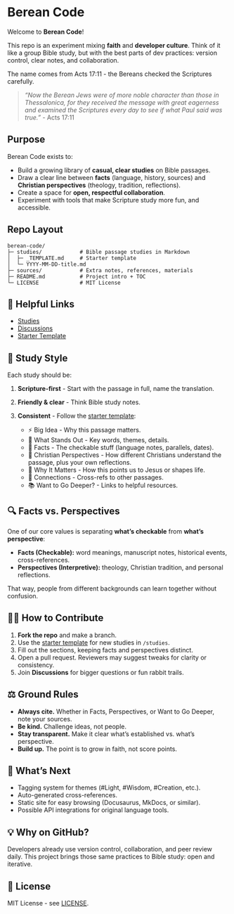 # Berean Code

Welcome to **Berean Code**! 

This repo is an experiment mixing **faith** and **developer culture**. Think of it like a group Bible study, but with the best parts of dev practices: version control, clear notes, and collaboration.

The name comes from Acts 17:11 - the Bereans checked the Scriptures carefully.

> *“Now the Berean Jews were of more noble character than those in Thessalonica, for they received the message with great eagerness and examined the Scriptures every day to see if what Paul said was true.”* - Acts 17:11

## Purpose

Berean Code exists to:

* Build a growing library of **casual, clear studies** on Bible passages.
* Draw a clear line between **facts** (language, history, sources) and **Christian perspectives** (theology, tradition, reflections).
* Create a space for **open, respectful collaboration**.
* Experiment with tools that make Scripture study more fun, and accessible.

## Repo Layout

```text
berean-code/
├─ studies/            # Bible passage studies in Markdown
│  ├─ _TEMPLATE.md     # Starter template
│  └─ YYYY-MM-DD-title.md
├─ sources/            # Extra notes, references, materials
├─ README.md           # Project intro + TOC
└─ LICENSE             # MIT License
```

## 🔗 Helpful Links

* [Studies](studies/)
* [Discussions](https://github.com/arminbro/berean-code/discussions)
* [Starter Template](studies/_TEMPLATE.md)

## 📝 Study Style

Each study should be:

1. **Scripture-first** - Start with the passage in full, name the translation.
2. **Friendly & clear** - Think Bible study notes.
3. **Consistent** - Follow the [starter template](studies/_TEMPLATE.md):

   * ⚡ Big Idea - Why this passage matters.
   * 🔎 What Stands Out - Key words, themes, details.
   * 📌 Facts - The checkable stuff (language notes, parallels, dates).
   * 🤔 Christian Perspectives - How different Christians understand the passage, plus your own reflections.
   * 🌱 Why It Matters - How this points us to Jesus or shapes life.
   * 🔗 Connections - Cross-refs to other passages.
   * 📚 Want to Go Deeper? - Links to helpful resources.

## 🔍 Facts vs. Perspectives

One of our core values is separating **what’s checkable** from **what’s perspective**:

* **Facts (Checkable):** word meanings, manuscript notes, historical events, cross-references.
* **Perspectives (Interpretive):** theology, Christian tradition, and personal reflections.

That way, people from different backgrounds can learn together without confusion.

## 🧑‍💻 How to Contribute

1. **Fork the repo** and make a branch.
2. Use the [starter template](studies/_TEMPLATE.md) for new studies in `/studies`.
3. Fill out the sections, keeping facts and perspectives distinct.
4. Open a pull request. Reviewers may suggest tweaks for clarity or consistency.
5. Join **Discussions** for bigger questions or fun rabbit trails.

## ⚖️ Ground Rules

* **Always cite.** Whether in Facts, Perspectives, or Want to Go Deeper, note your sources.
* **Be kind.** Challenge ideas, not people.
* **Stay transparent.** Make it clear what’s established vs. what’s perspective.
* **Build up.** The point is to grow in faith, not score points.

## 🌱 What’s Next

* Tagging system for themes (#Light, #Wisdom, #Creation, etc.).
* Auto-generated cross-references.
* Static site for easy browsing (Docusaurus, MkDocs, or similar).
* Possible API integrations for original language tools.

## 💡 Why on GitHub?

Developers already use version control, collaboration, and peer review daily. This project brings those same practices to Bible study: open and iterative.

## 🔖 License

MIT License - see [LICENSE](LICENSE).
